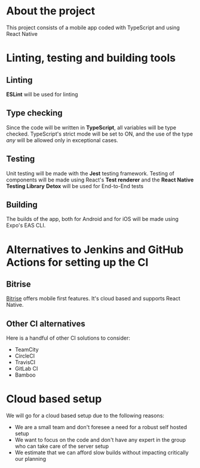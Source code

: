 # About the project

This project consists of a mobile app coded with TypeScript and using React Native

# Linting, testing and building tools

## Linting

**ESLint** will be used for linting

## Type checking

Since the code will be written in **TypeScript**, all variables will be type checked. TypeScript's strict mode will be set to ON, and the use of the type _any_ will be allowed only in exceptional cases.

## Testing

Unit testing will be made with the **Jest** testing framework.
Testing of components will be made using React's **Test renderer** and the **React Native Testing Library**
**Detox** will be used for End-to-End tests

## Building

The builds of the app, both for Android and for iOS will be made using Expo's EAS CLI.

# Alternatives to Jenkins and GitHub Actions for setting up the CI

## Bitrise

[Bitrise](https://app.bitrise.io/cli/) offers mobile first features. It's cloud based and supports React Native.

## Other CI alternatives

Here is a handful of other CI solutions to consider:

- TeamCity
- CircleCI
- TravisCI
- GitLab CI
- Bamboo

# Cloud based setup

We will go for a cloud based setup due to the following reasons:

- We are a small team and don't foresee a need for a robust self hosted setup
- We want to focus on the code and don't have any expert in the group who can take care of the server setup
- We estimate that we can afford slow builds without impacting critically our planning
